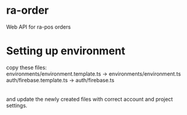 # ra-order
Web API for ra-pos orders


# Setting up environment
copy these files:<br>
environments/environment.template.ts -> environments/environment.ts<br>
auth/firebase.template.ts -> auth/firebase.ts<br>
<br><br>
and update the newly created files with correct account and project settings.
